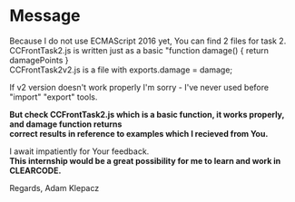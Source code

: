 # Message

Because I do not use ECMAScript 2016 yet, You can find 2 files for task 2. <br>
CCFrontTask2.js  is written just as a basic "function damage() { return damagePoints } <br>
CCFrontTask2v2.js is a file with exports.damage = damage;  <br>

If v2 version doesn't work properly I'm sorry  - I've never used before "import" "export" tools.

<b>But check CCFrontTask2.js which is a basic function, it works properly, and damage function returns <br>
correct results in reference to examples which I recieved from You. </b>

I await impatiently for Your feedback. <br>
<b>This internship would be a great possibility for me to learn and work in CLEARCODE.</b><br>

Regards,
Adam Klepacz
